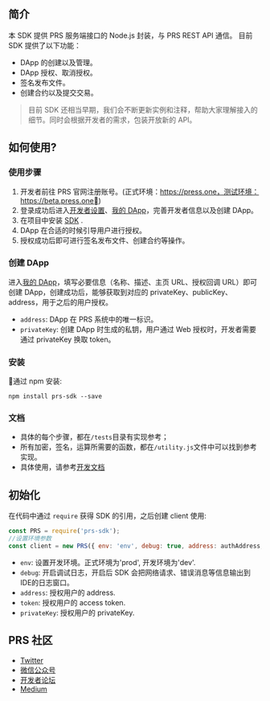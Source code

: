 ## 简介

本 SDK 提供 PRS 服务端接口的 Node.js 封装，与 PRS REST API 通信。
目前 SDK 提供了以下功能：

- DApp 的创建以及管理。
- DApp 授权、取消授权。
- 签名发布文件。
- 创建合约以及提交交易。

> 目前 SDK 还相当早期，我们会不断更新实例和注释，帮助大家理解接入的细节。同时会根据开发者的需求，包装开放新的 API。

## 如何使用?

### 使用步骤

1. 开发者前往 PRS 官网注册账号。(正式环境：https://press.one，测试环境：https://beta.press.one)
2. 登录成功后进入[开发者设置](https://beta.press.one/developer/settings)、[我的 DApp](https://beta.press.one/developer/apps)，完善开发者信息以及创建 DApp。
3. 在项目中安装 [SDK](https://github.com/Press-One/Third-Party-APP-SDK) .
4. DApp 在合适的时候引导用户进行授权。
5. 授权成功后即可进行签名发布文件、创建合约等操作。

### 创建 DApp

进入[我的 DApp](https://beta.press.one/developer/apps)，填写必要信息（名称、描述、主页 URL、授权回调 URL）即可创建 DApp，创建成功后，能够获取到对应的 privateKey、publicKey、address，用于之后的用户授权。

- `address`: DApp 在 PRS 系统中的唯一标识。
- `privateKey`: 创建 DApp 时生成的私钥，用户通过 Web 授权时，开发者需要通过 privateKey 换取 token。


### 安装

通过 npm 安装:
```
npm install prs-sdk --save
```
  
### 文档

* 具体的每个步骤，都在`/tests`目录有实现参考；
* 所有加密，签名，运算所需要的函数，都在`/utility.js`文件中可以找到参考实现。
* 具体使用，请参考[开发文档](https://developer.press.one)

## 初始化

在代码中通过 `require` 获得 SDK 的引用，之后创建 client 使用:

```javascript
const PRS = require('prs-sdk');
//设置环境参数
const client = new PRS({ env: 'env', debug: true, address: authAddress, token: token });
```
- `env`: 设置开发环境。正式环境为'prod', 开发环境为'dev'.
- `debug`: 开启调试日志，开启后 SDK 会把网络请求、错误消息等信息输出到IDE的日志窗口。
- `address`: 授权用户的 address.
- `token`: 授权用户的 access token.
- `privateKey`: 授权用户的 privateKey.


## PRS 社区

- [Twitter](https://twitter.com/PRESSoneHQ)
- [微信公众号](https://mp.weixin.qq.com/s/C7yPdlEP5OVhbfWLtOBGTQ)
- [开发者论坛](https://bbs.onedev.club)
- [Medium](https://medium.com/@pressone/)


